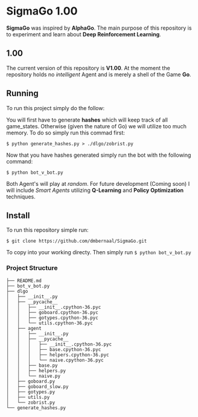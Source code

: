 # SigmaGo 1.00
**SigmaGo** was inspired by **AlphaGo**. The main purpose of this repository is to experiment and learn about **Deep Reinforcement Learning**.

## 1.00
The current version of this repository is **V1.00**. At the moment the repository holds no *intelligent* Agent and is merely a shell of the Game **Go**. 

## Running
To run this project simply do the follow:

You will first have to generate **hashes** which will keep track of all game_states. Otherwise (given the nature of Go) we will utilize too much memory. To do so simply run this commad first:
```
$ python generate_hashes.py > ./dlgo/zobrist.py
```
Now that you have hashes generated simply run the bot with the following command:
```
$ python bot_v_bot.py
```

Both Agent's will play at *random*. For future development (Coming soon) I will include *Smart Agents* utilizing **Q-Learning** and **Policy Optimization** techniques. 

## Install
To run this repository simple run:
```
$ git clone https://github.com/dmbernaal/SigmaGo.git
```

To copy into your working directy. Then simply run ```$ python bot_v_bot.py```

### Project Structure
```
├── README.md
├── bot_v_bot.py
├── dlgo
│   ├── __init__.py
│   ├── __pycache__
│   │   ├── __init__.cpython-36.pyc
│   │   ├── goboard.cpython-36.pyc
│   │   ├── gotypes.cpython-36.pyc
│   │   └── utils.cpython-36.pyc
│   ├── agent
│   │   ├── __init__.py
│   │   ├── __pycache__
│   │   │   ├── __init__.cpython-36.pyc
│   │   │   ├── base.cpython-36.pyc
│   │   │   ├── helpers.cpython-36.pyc
│   │   │   └── naive.cpython-36.pyc
│   │   ├── base.py
│   │   ├── helpers.py
│   │   └── naive.py
│   ├── goboard.py
│   ├── goboard_slow.py
│   ├── gotypes.py
│   ├── utils.py
│   └── zobrist.py
└── generate_hashes.py
```
